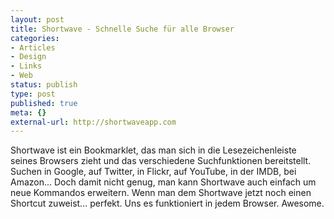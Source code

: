```yaml
---
layout: post
title: Shortwave - Schnelle Suche für alle Browser
categories:
- Articles
- Design
- Links
- Web
status: publish
type: post
published: true
meta: {}
external-url: http://shortwaveapp.com
---
```

Shortwave ist ein Bookmarklet, das man sich in die Lesezeichenleiste seines Browsers zieht und das verschiedene Suchfunktionen bereitstellt. Suchen in Google, auf Twitter, in Flickr, auf YouTube, in der IMDB, bei Amazon... 
Doch damit nicht genug, man kann Shortwave auch einfach um neue Kommandos erweitern. Wenn man dem Shortwave jetzt noch einen Shortcut zuweist... perfekt. Uns es funktioniert in jedem Browser. Awesome.
